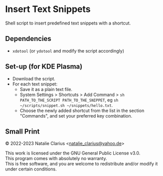 # Insert Text Snippets

Shell script to insert predefined text snippets with a shortcut.

## Dependencies

- `xdotool` (or `ydotool` and modify the script accordingly)

## Set-up (for KDE Plasma)

- Download the script.
- For each text snippet:  
  - Save it as a plain text file.
  - System Settings > Shortcuts > Add Command > `sh PATH_TO_THE_SCRIPT PATH_TO_THE_SNIPPET`, eg `sh ~/scripts/snippet.sh ~/snippets/hello.txt`.
  - Choose the newly added shortcut from the list in the section "Commands", and set your preferred key combination.

## Small Print

© 2022-2023 Natalie Clarius \<natalie_clarius@yahoo.de\>

This work is licensed under the GNU General Public License v3.0.  
This program comes with absolutely no warranty.  
This is free software, and you are welcome to redistribute and/or modify it under certain conditions.  
